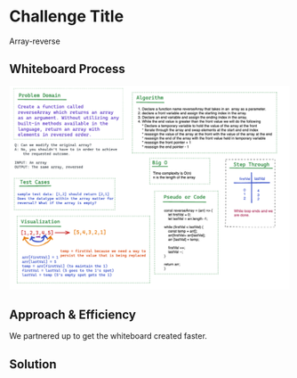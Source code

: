 # Challenge Title
Array-reverse

## Whiteboard Process
![Array-Reverse Whiteboard](Class%2001%20WhiteBoard%20(1).png)

## Approach & Efficiency
We partnered up to get the whiteboard created faster.

## Solution
<!-- Show how to run your code, and examples of it in action -->